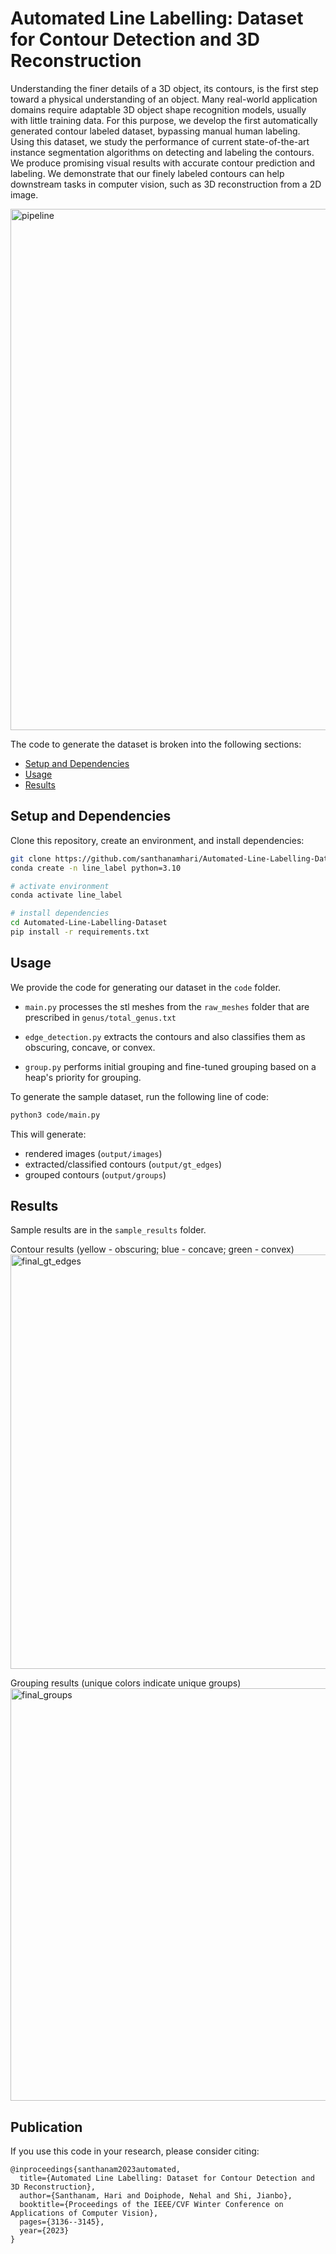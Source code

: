 Automated Line Labelling: Dataset for Contour Detection and 3D Reconstruction
====================================

Understanding the finer details of a 3D object, its contours, is the first step toward a physical understanding of an object. Many real-world application domains require adaptable 3D object shape recognition models, usually with little training data. For this purpose, we develop the first automatically generated contour labeled dataset, bypassing manual human labeling. Using this dataset, we study the performance of current state-of-the-art instance segmentation algorithms on detecting and labeling the contours. We produce promising visual results with accurate contour prediction and labeling. We demonstrate that our finely labeled contours can help downstream tasks in computer vision, such as 3D reconstruction from a 2D image.

<img width="834" alt="pipeline" src="https://github.com/santhanamhari/Automated-Line-Labelling-Dataset/assets/40223805/c84e2ae4-1ba4-4b05-a81a-db25aa1518fe">


The code to generate the dataset is broken into the following sections:

  * [Setup and Dependencies](#setup-and-dependencies)
  * [Usage](#usage)
  * [Results](#results)



Setup and Dependencies
----------------------
Clone this repository, create an environment, and install dependencies:

```sh
git clone https://github.com/santhanamhari/Automated-Line-Labelling-Dataset.git
conda create -n line_label python=3.10

# activate environment
conda activate line_label

# install dependencies
cd Automated-Line-Labelling-Dataset
pip install -r requirements.txt
```


Usage
-------------
We provide the code for generating our dataset in the `code` folder. 

- `main.py` processes the stl meshes from the `raw_meshes` folder that are prescribed in `genus/total_genus.txt`

- `edge_detection.py` extracts the contours and also classifies them as obscuring, concave, or convex. 

- `group.py` performs initial grouping and fine-tuned grouping based on a heap's priority for grouping. 


To generate the sample dataset, run the following line of code:

```sh
python3 code/main.py
```

This will generate:
 - rendered images (`output/images`)
 - extracted/classified contours (`output/gt_edges`)
 - grouped contours (`output/groups`) 



Results
----------

Sample results are in the `sample_results` folder. 

Contour results (yellow - obscuring; blue - concave; green - convex)
<img width="663" alt="final_gt_edges" src="https://github.com/santhanamhari/Automated-Line-Labelling-Dataset/assets/40223805/8f7ea309-fd1a-4461-a203-e4b7ef6a0868">


Grouping results (unique colors indicate unique groups)
<img width="660" alt="final_groups" src="https://github.com/santhanamhari/Automated-Line-Labelling-Dataset/assets/40223805/1a04f30c-717b-4d39-9dde-43da0fc2d4d3">


Publication
----------------------------------
If you use this code in your research, please consider citing:

```text
@inproceedings{santhanam2023automated,
  title={Automated Line Labelling: Dataset for Contour Detection and 3D Reconstruction},
  author={Santhanam, Hari and Doiphode, Nehal and Shi, Jianbo},
  booktitle={Proceedings of the IEEE/CVF Winter Conference on Applications of Computer Vision},
  pages={3136--3145},
  year={2023}
}
```
